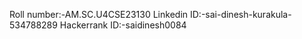 Roll number:-AM.SC.U4CSE23130
Linkedin ID:-sai-dinesh-kurakula-534788289
Hackerrank ID:-saidinesh0084
